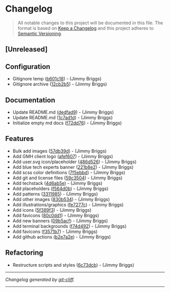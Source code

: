 # Changelog

> All notable changes to this project will be documented in this file. The format is based on
[Keep a Changelog](http://keepachangelog.com/) and this project adheres to
[Semantic Versioning](http://semver.org/).

## [Unreleased]

## Configuration

- Gitignore temp ([b601c18](https://github.com/noclocks/noclocks-brand/commit/b601c1898c908de073dfee0cc1ebeca0929cd438))  - (Jimmy Briggs)
- Gitignore archive ([12cb2b5](https://github.com/noclocks/noclocks-brand/commit/12cb2b5ae24de7a97bef5e587612c3335e1a0ecc))  - (Jimmy Briggs)

## Documentation

- Update README.md ([dedfad9](https://github.com/noclocks/noclocks-brand/commit/dedfad959eca0c8cd3cbce060c84987f79601d25))  - (Jimmy Briggs)
- Update README.md ([1c7ad1d](https://github.com/noclocks/noclocks-brand/commit/1c7ad1dbdf535681ed026a54179de5d0e14cc661))  - (Jimmy Briggs)
- Initialize empty md docs ([f72dd76](https://github.com/noclocks/noclocks-brand/commit/f72dd767479988c4a0d3d8d6816ea9563f562492))  - (Jimmy Briggs)

## Features

- Bulk add images ([57db39d](https://github.com/noclocks/noclocks-brand/commit/57db39d60f5107c4d2ba44d76cb7efc9afea3cc2))  - (Jimmy Briggs)
- Add GMH client logo ([afef607](https://github.com/noclocks/noclocks-brand/commit/afef6079167da18a63d7d54271ef3a6de9bc6a9d))  - (Jimmy Briggs)
- Add user.svg icon/placeholder ([486d526](https://github.com/noclocks/noclocks-brand/commit/486d526abb03e0120fe16f6180686531d6793b09))  - (Jimmy Briggs)
- Add blue tech experts banner ([221b8e2](https://github.com/noclocks/noclocks-brand/commit/221b8e281d21fa4ac07a81ae804d644177029f41))  - (Jimmy Briggs)
- Add scss color definitions ([7f5ebbd](https://github.com/noclocks/noclocks-brand/commit/7f5ebbdab0d166289f75aca7fe76b92a93a18396))  - (Jimmy Briggs)
- Add git and license files ([59c3504](https://github.com/noclocks/noclocks-brand/commit/59c350460c3b83c88be6055e75d24f40c1fadd38))  - (Jimmy Briggs)
- Add techstack ([4d6ab5e](https://github.com/noclocks/noclocks-brand/commit/4d6ab5e9162ac5b2dc496dcc43aaf4d591827192))  - (Jimmy Briggs)
- Add placeholders ([f564d0b](https://github.com/noclocks/noclocks-brand/commit/f564d0b34e12f312a4d7d915e06bdcbff4e601b0))  - (Jimmy Briggs)
- Add patterns ([3311985](https://github.com/noclocks/noclocks-brand/commit/3311985926995be32b6b213e9aadf588a5f84791))  - (Jimmy Briggs)
- Add other images ([830b534](https://github.com/noclocks/noclocks-brand/commit/830b534228ad71954d456eea07aa9140ba5cab89))  - (Jimmy Briggs)
- Add illustrations/graphics ([fe7277c](https://github.com/noclocks/noclocks-brand/commit/fe7277c52bfd3ac4b0075b9cdb664a1e856a2d70))  - (Jimmy Briggs)
- Add icons ([5f389f3](https://github.com/noclocks/noclocks-brand/commit/5f389f328bf4b4e87116055d9e9587f40b7ea21b))  - (Jimmy Briggs)
- Add favicons ([80c0dd1](https://github.com/noclocks/noclocks-brand/commit/80c0dd168856e3da5f1ce1516415da301952562d))  - (Jimmy Briggs)
- Add new banners ([09b5acf](https://github.com/noclocks/noclocks-brand/commit/09b5acf2cb59f93099cab6b1d75774ee11b8e8cc))  - (Jimmy Briggs)
- Add terminal backgrounds ([f74d492](https://github.com/noclocks/noclocks-brand/commit/f74d492db0a0c81ba3e7a4bccbfdfcaddf23d6f1))  - (Jimmy Briggs)
- Add favicons ([f3571b7](https://github.com/noclocks/noclocks-brand/commit/f3571b73a6006f40e347d0d499a7b0f3d8119ba7))  - (Jimmy Briggs)
- Add github actions ([b2e7a2e](https://github.com/noclocks/noclocks-brand/commit/b2e7a2ef401f686ee2b82c479bc85a832a2ae63e))  - (Jimmy Briggs)

## Refactoring

- Restructure scripts and styles ([6c73dcb](https://github.com/noclocks/noclocks-brand/commit/6c73dcbc029621231635fc525e03f9d05a2abc02))  - (Jimmy Briggs)

***
*Changelog generated by [git-cliff](https://github.com/orhun/git-cliff).*
***
